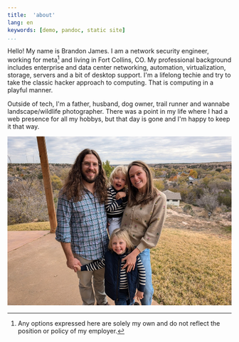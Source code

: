 ```yaml
---
title:  'about'
lang: en
keywords: [demo, pandoc, static site]
...
```


Hello! My name is Brandon James. I am a network security engineer, working for meta[^1] and living in Fort Collins, CO. My professional background includes enterprise and data center networking, automation, virtualization, storage, servers and a bit of desktop support. I'm a lifelong techie and try to take the classic hacker approach to computing. That is computing in a playful manner. 

Outside of tech, I'm a father, husband, dog owner, trail runner and wannabe landscape/wildlife photographer. There was a point in my life where I had a web presence for all my hobbys, but that day is gone and I'm happy to keep it that way.

![The James Family!](media/family.jpg "The James Family!")

[^1]: Any options expressed here are solely my own and do not reflect the position or policy of my employer.